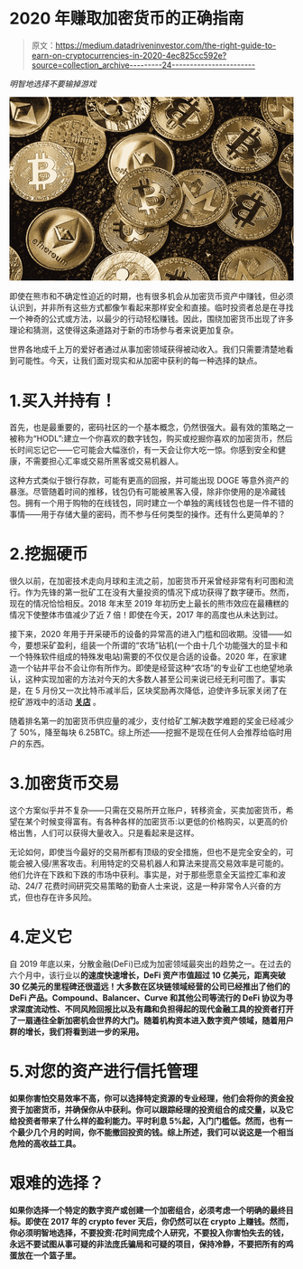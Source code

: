 # 2020 年赚取加密货币的正确指南

> 原文：<https://medium.datadriveninvestor.com/the-right-guide-to-earn-on-cryptocurrencies-in-2020-4ec825cc592e?source=collection_archive---------24----------------------->

*明智地选择不要输掉游戏*

![](img/721882bd7c1c5de6569d68c13a2744d0.png)

即使在熊市和不确定性迫近的时期，也有很多机会从加密货币资产中赚钱，但必须认识到，并非所有这些方式都像乍看起来那样安全和直接。临时投资者总是在寻找一个神奇的公式或方法，以最少的行动轻松赚钱。因此，围绕加密货币出现了许多理论和猜测，这使得这条道路对于新的市场参与者来说更加复杂。

世界各地成千上万的爱好者通过从事加密领域获得被动收入。我们只需要清楚地看到可能性。今天，让我们面对现实和从加密中获利的每一种选择的缺点。

# 1.买入并持有！

首先，也是最重要的，密码社区的一个基本概念，仍然很强大。最有效的策略之一被称为“HODL”:建立一个你喜欢的数字钱包，购买或挖掘你喜欢的加密货币，然后长时间忘记它——它可能会大幅涨价，有一天会让你大吃一惊。你感到安全和健康，不需要担心汇率或交易所黑客或交易机器人。

这种方式类似于银行存款，可能有更高的回报，并可能出现 DOGE 等意外资产的暴涨。尽管随着时间的推移，钱包仍有可能被黑客入侵，除非你使用的是冷藏钱包。拥有一个用于购物的在线钱包，同时建立一个单独的离线钱包也是一件不错的事情——用于存储大量的密码，而不参与任何类型的操作。还有什么更简单的？

# 2.挖掘硬币

很久以前，在加密技术走向月球和主流之前，加密货币开采曾经非常有利可图和流行。作为先锋的第一批矿工在没有大量投资的情况下成功获得了数字硬币。然而，现在的情况恰恰相反。2018 年末至 2019 年初历史上最长的熊市效应在最糟糕的情况下使整体市值减少了近 7 倍！即使在今天，2017 年的高度也从未达到过。

接下来，2020 年用于开采硬币的设备的异常高的进入门槛和回收期。没错——如今，要想采矿盈利，组装一个所谓的“农场”钻机(一个由十几个功能强大的显卡和一个特殊软件组成的特殊发电站)需要的不仅仅是合适的设备。2020 年，在家建造一个钻井平台不会让你有所作为。即使是经营这种“农场”的专业矿工也绝望地承认，这种实现加密的方法对今天的大多数人甚至公司来说已经无利可图了。事实是，在 5 月份又一次比特币减半后，区块奖励再次降低，迫使许多玩家关闭了在挖矿游戏中的活动 [**关店**](https://news.bitcoin.com/up-to-30-of-bitcoin-miners-close-shop-as-business-turns-unprofitable-after-halving/) 。

随着排名第一的加密货币供应量的减少，支付给矿工解决数学难题的奖金已经减少了 50%，降至每块 6.25BTC。综上所述——挖掘不是现在任何人会推荐给临时用户的东西。

# 3.加密货币交易

这个方案似乎并不复杂——只需在交易所开立账户，转移资金，买卖加密货币，希望在某个时候变得富有。有各种各样的加密货币:以更低的价格购买，以更高的价格出售，人们可以获得大量收入。只是看起来是这样。

无论如何，即使当今最好的交易所都有顶级的安全措施，但也不是完全安全的，可能会被入侵/黑客攻击。利用特定的交易机器人和算法来提高交易效率是可能的。他们允许在下跌和下跌的市场中获利。事实是，对于那些愿意全天监控汇率和波动、24/7 花费时间研究交易策略的勤奋人士来说，这是一种非常令人兴奋的方式，但也存在许多风险。

# 4.定义它

自 2019 年底以来，分散金融(DeFi)已成为加密领域最突出的趋势之一。在过去的六个月中，该行业以[](https://defipulse.com/)****的速度快速增长，DeFi 资产市值超过 10 亿美元，距离突破 30 亿美元的里程碑还很遥远！大多数在区块链领域经营的公司已经推出了他们的 DeFi 产品。Compound、Balancer、Curve 和其他公司等流行的 DeFi 协议为寻求深度流动性、不同风险回报比以及有趣和负担得起的现代金融工具的投资者打开了一扇通往全新加密机会世界的大门。随着机构资本进入数字资产领域，随着用户群的增长，我们将看到进一步的采用。****

# ****5.对您的资产进行信托管理****

****如果你害怕交易效率不高，你可以选择特定资源的专业经理，他们会将你的资金投资于加密货币，并确保你从中获利。你可以跟踪经理的投资组合的成交量，以及它给投资者带来了什么样的盈利能力。平时利息 5%起，入门门槛低。然而，也有一个最少几个月的时间，你不能撤回投资的钱。综上所述，我们可以说这是一个相当危险的高收益工具。****

# ****艰难的选择？****

****如果你选择一个特定的数字资产或创建一个加密组合，必须考虑一个明确的最终目标。即使在 2017 年的 crypto fever 天后，你仍然可以在 crypto 上赚钱。然而，你必须明智地选择，不要投资:花时间完成个人研究，不要投入你害怕失去的钱，永远不要试图从事可疑的非法庞氏骗局和可疑的项目，保持冷静，不要把所有的鸡蛋放在一个篮子里。****